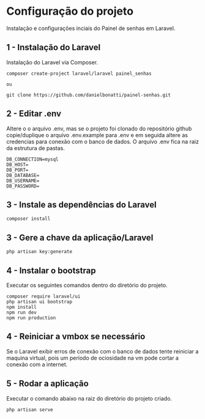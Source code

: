 # Configuração do projeto
Instalação e configurações inciais do Painel de senhas em Laravel.

## 1 - Instalação do Laravel
Instalação do Laravel via Composer.
```
composer create-project laravel/laravel painel_senhas

ou

git clone https://github.com/danielbonatti/painel-senhas.git
```

## 2 - Editar .env
Altere o o arquivo .env, mas se o projeto foi clonado do repositório github copie/duplique o arquivo .env.example para .env e em seguida altere as credencias para conexão com o banco de dados. O arquivo .env fica na raiz da estrutura de pastas. 
```
DB_CONNECTION=mysql
DB_HOST=
DB_PORT=
DB_DATABASE=
DB_USERNAME=
DB_PASSWORD=
```

## 3 - Instale as dependências do Laravel
```
composer install
```

## 3 - Gere a chave da aplicação/Laravel
```
php artisan key:generate
```

## 4 - Instalar o bootstrap
Executar os seguintes comandos dentro do diretório do projeto.
```
composer require laravel/ui
php artisan ui bootstrap
npm install
npm run dev
npm run production
```

## 4 - Reiniciar a vmbox se necessário
Se o Laravel exibir erros de conexão com o banco de dados tente reiniciar a maquina virtual, pois um período de ociosidade na vm pode cortar a conexão com a internet. 

## 5 - Rodar a aplicação 
Executar o comando abaixo na raiz do diretório do projeto criado.
```
php artisan serve
```
